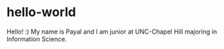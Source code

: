 # hello-world

Hello! :) 
My name is Payal and I am junior at UNC-Chapel Hill majoring in Information Science.  
